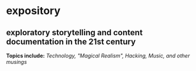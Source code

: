 # expository

## exploratory storytelling and content documentation in the 21st century

__Topics include:__ _Technology, "Magical Realism", Hacking, Music, and other musings_
